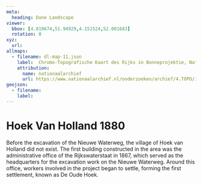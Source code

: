 ```yaml
---
meta:
  heading: Dune Landscape
viewer:
  bbox: [4.019674,51.94929,4.151524,52.001683]
  rotation: 0
xyz:
  url:
allmaps:
  - filename: dl-map-11.json
    label: 	Chromo-Topografische Kaart des Rijks in Bonneprojektie, Nationaal Archief
    attribution:
      name: nationaalarchief
      url: https://www.nationaalarchief.nl/onderzoeken/archief/4.TOPO/invnr/%40A~A7~A7.1~10.8-10.776C~10.502-10.502C~10.502    
geojson:
  - filename: 
    label:
---
```


# Hoek Van Holland 1880

Before the excavation of the Nieuwe Waterweg, the village of Hoek van Holland did not exist. The first building constructed in the area was the administrative office of the Rijkswaterstaat in 1867, which served as the headquarters for the excavation work on the Nieuwe Waterweg. Around this office, workers involved in the project began to settle, forming the first settlement, known as De Oude Hoek.